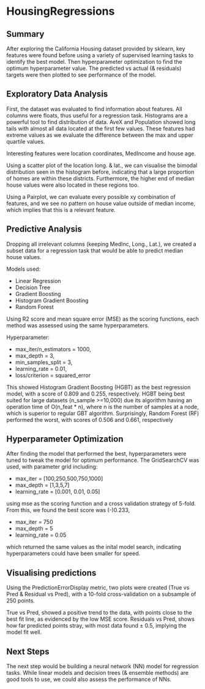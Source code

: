 # HousingRegressions

## Summary
After exploring the California Housing dataset provided by sklearn, key features were found before using a variety of supervised learning tasks to identify the best model. Then hyperparameter optimization to find the optimum hyperparameter value. The predicted vs actual (& residuals) targets were then plotted to see performance of the model.

## Exploratory Data Analysis
First, the dataset was evaluated to find information about features. All columns were floats, thus useful for a regression task. Histograms are a powerful tool to find distribution of data. AveX and Population showed long tails with almost all data located at the first few values. These features had extreme values as we evaluate the difference between the max and upper quartile values.

Interesting features were location coordinates, MedIncome and house age.

Using a scatter plot of the location long. & lat., we can visualise the bimodal distribution seen in the histogram before, indicating that a large proportion of homes are within these districts. Furthermore, the higher end of median house values were also located in these regions too.

Using a Pairplot, we can evaluate every possible xy combination of features, and we see no pattern on house value outside of median income, which implies that this is a relevant feature.

## Predictive Analysis
Dropping all irrelevant columns (keeping MedInc, Long., Lat.), we created a subset data for a regression task that would be able to predict median house values. 

Models used:
- Linear Regression
- Decision Tree
- Gradient Boosting
- Histogram Gradient Boosting
- Random Forest

Using R2 score and mean square error (MSE) as the scoring functions, each method was assessed using the same hyperparameters.

Hyperparameter:
- max_iter/n_estimators = 1000,
- max_depth = 3,
- min_samples_split = 3,
- learning_rate = 0.01,
- loss/criterion = squared_error
  
This showed Histogram Gradient Boosting (HGBT) as the best regression model, with a score of 0.809 and 0.255, respectively. HGBT being best suited for large datasets (n_sample >=10,000) due its algorithm having an operation time of O(n_feat * n), where n is the number of samples at a node, which is superior to regular GBT algorithm. Surprisingly, Random Forest (RF) performed the worst, with scores of 0.506 and 0.661, respectively

## Hyperparameter Optimization
After finding the model that performed the best, hyperparameters were tuned to tweak the model for optimum performance. The GridSearchCV was used, with parameter grid including:
- max_iter = [100,250,500,750,1000]
- max_depth = [1,3,5,7]
- learning_rate = [0.001, 0.01, 0.05]

using mse as the scoring function and a cross validation strategy of 5-fold. From this, we found the best score was (-)0.233, 
- max_iter = 750
- max_depth = 5
- learning_rate = 0.05

 which returned the same values as the inital model search, indicating hyperparameters could have been smaller for speed.

 ## Visualising predictions
 Using the PredictionErrorDisplay metric, two plots were created (True vs Pred & Residual vs Pred), with a 10-fold cross-validation on a subsample of 250 points.
  
 True vs Pred, showed a positive trend to the data, with points close to the best fit line, as evidenced by the low MSE score.
 Residuals vs Pred, shows how far predicted points stray, with most data found ± 0.5, implying the model fit well.

 ## Next Steps

 The next step would be building a neural network (NN) model for regression tasks. While linear models and decision trees (& ensemble methods) are good tools to use, we could also assess the performance of NNs.
